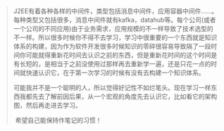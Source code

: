 > ​        J2EE有着各种各样的中间件，类型包括消息中间件，应用容器中间件......。每种类型又包括很多，消息中间件就有kafka，datahub等。每个公司(或者一个公司的不同应用)由于业务需求，应用规模的不一样导致了技术选型的不一样。所以很多时候你不得不去学习，学习中很重要的一个东西就是知识体系的构建，因为作为软件开发很多时候知识的零碎很容易导致隔了一段时间你可能就得重新花时间去认识之前的东西，但是重新花时间的这个时间是有长短的，是相当于之前没使用过那样再去重新学一遍，还是只花一点的时间就快速认识它，在于第一次学习的时候有没有去构建一个知识体系。
>
> ​     可能我并不是一个聪明的人，所以觉得好记性不如烂笔头。现在学习一样东西我都先去了解前因后果，从一个宏观的角度先去认识它，比如看它的架构图，然后再走进去学习。
>
> ​	希望自己能保持作笔记的习惯！